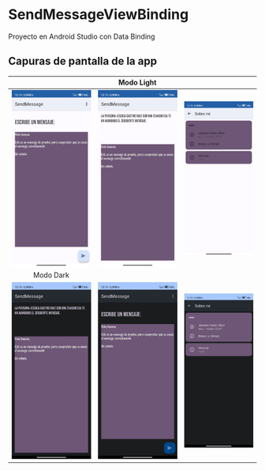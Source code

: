 # SendMessageViewBinding
Proyecto en Android Studio con Data Binding

## Capuras de pantalla de la app

|   | Modo Light |   |
| :---------------:| :---------------:| :---------------:|
| <img src="https://github.com/jessicasrui/SendMessageViewBinding/blob/main/imagenes/1.jpg" width="300px"> | <img src="https://github.com/jessicasrui/SendMessageViewBinding/blob/main/imagenes/2.jpg" width="300px"> | <img src="https://github.com/jessicasrui/SendMessageViewBinding/blob/main/imagenes/3.jpg" width="300px"> |
| Modo Dark |
| <img src="https://github.com/jessicasrui/SendMessageViewBinding/blob/main/imagenes/4.jpg" width="300px"> | <img src="https://github.com/jessicasrui/SendMessageViewBinding/blob/main/imagenes/5.jpg" width="300px"> | <img src="https://github.com/jessicasrui/SendMessageViewBinding/blob/main/imagenes/6.jpg" width="300px"> |